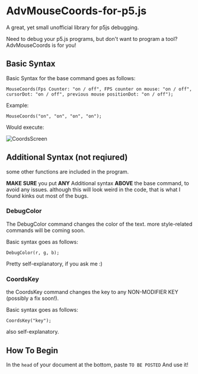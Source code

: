 # AdvMouseCoords-for-p5.js
A great, yet small  unofficial library for p5js debugging.

Need to debug your p5.js programs, but don't want to program a tool?
AdvMouseCoords is for you!

## Basic Syntax

Basic Syntax for the base command goes as follows:
```
MouseCoords(Fps Counter: "on / off", FPS counter on mouse: "on / off", cursorDot: "on / off", previous mouse positionDot: "on / off");
```
Example:
```
MouseCoords("on", "on", "on", "on");
```
Would execute:

![CoordsScreen](https://user-images.githubusercontent.com/112206126/186985947-874ddb2f-762c-4ae0-a168-60dcf683c659.PNG)

## Additional Syntax (not reqiured)

some other functions are included in the program.

**MAKE SURE** you put **ANY** Additional syntax **ABOVE** the base command, to avoid any issues. although this will look weird in the code, that is what I found kinks out most of the bugs.

### DebugColor

The DebugColor command changes the color of the text. more style-related commands will be coming soon.

Basic syntax goes as follows: 
```
DebugColor(r, g, b);
```
Pretty self-explanatory, if you ask me :)

### CoordsKey

the CoordsKey command changes the key to any NON-MODIFIER KEY (possibly a fix soon!).

Basic syntax goes as follows:

```
CoordsKey("key");
```
also self-explanatory.

## How To Begin

In the `head` of your document at the bottom, paste
`TO BE POSTED`
And use it!

